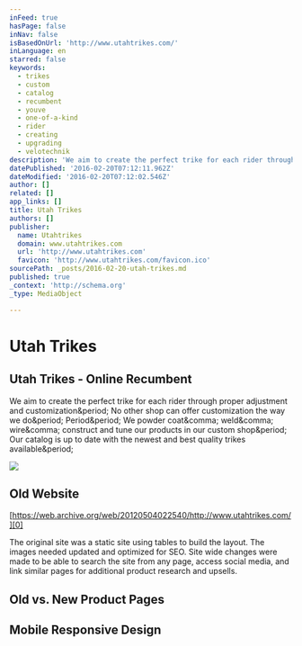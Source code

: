 ```yaml
---
inFeed: true
hasPage: false
inNav: false
isBasedOnUrl: 'http://www.utahtrikes.com/'
inLanguage: en
starred: false
keywords:
  - trikes
  - custom
  - catalog
  - recumbent
  - youve
  - one-of-a-kind
  - rider
  - creating
  - upgrading
  - velotechnik
description: 'We aim to create the perfect trike for each rider through proper adjustment and customization. No other shop can offer customization the way we do. Period. We powder coat, weld, wire, construct and tune our products in our custom shop. Our catalog is up to date with the newest and best quality trikes available.'
datePublished: '2016-02-20T07:12:11.962Z'
dateModified: '2016-02-20T07:12:02.546Z'
author: []
related: []
app_links: []
title: Utah Trikes
authors: []
publisher:
  name: Utahtrikes
  domain: www.utahtrikes.com
  url: 'http://www.utahtrikes.com'
  favicon: 'http://www.utahtrikes.com/favicon.ico'
sourcePath: _posts/2016-02-20-utah-trikes.md
published: true
_context: 'http://schema.org'
_type: MediaObject

---
```

# Utah Trikes

<article style=""><h1>Utah Trikes - Online Recumbent</h1><p>We aim to create the perfect trike for each rider through proper adjustment and customization&amp;period; No other shop can offer customization the way we do&amp;period; Period&amp;period; We powder coat&amp;comma; weld&amp;comma; wire&amp;comma; construct and tune our products in our custom shop&amp;period; Our catalog is up to date with the newest and best quality trikes available&amp;period;</p><img src="http://www.utahtrikes.com/uploads/utrecenttrikes/4723531_Catrike559FoldingRecumbentTrike/pic1/IMG_20160218_113826.jpg" /></article>

## Old Website

[https://web.archive.org/web/20120504022540/http://www.utahtrikes.com/][0]

The original site was a static site using tables to build the layout.  The images needed updated and optimized for SEO.  Site wide changes were made to be able to search the site from any page, access social media, and link similar pages for additional product research and upsells.

## Old vs. New Product Pages

## Mobile Responsive Design

[0]: https://web.archive.org/web/20120504022540/http://www.utahtrikes.com/